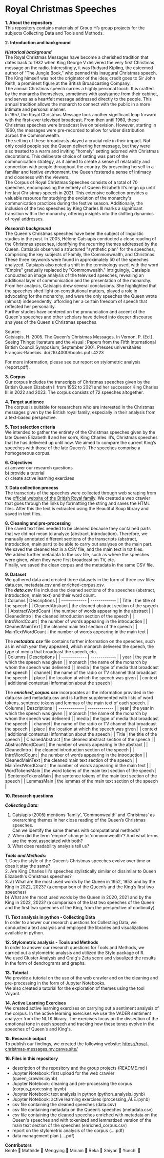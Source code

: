 # Royal Christmas Speeches <br>

**1. About the repository**<br>
This repository contains materials of Group H’s group projects for the subjects Collecting Data and Tools and Methods.

**2. Introduction and background**<br>

***Historical background*** <br>
The Royal Christmas Messages have become a cherished tradition that dates back to 1932 when King George V delivered the very first Christmas message on the radio. Interestingly, it was Rudyard Kipling, the esteemed author of "The Jungle Book," who penned this inaugural Christmas speech. The King himself was not the originator of the idea; credit goes to Sir John Reith, a prominent figure at the British Broadcasting Company.<br>
The annual Christmas speech carries a highly personal touch. It is crafted by the monarchs themselves, sometimes with assistance from their cabinet, and serves as a heartfelt message addressed directly to the people. This annual tradition allows the monarch to connect with the public in a more intimate and personal manner.<br> 
In 1957, the Royal Christmas Message took another significant leap forward with the first-ever televised broadcast. From then until 1960, these Christmas speeches were broadcast live on television. However, starting in 1960, the messages were pre-recorded to allow for wider distribution across the Commonwealth. <br> 
The setting of these broadcasts played a crucial role in their impact. Not only could people see the Queen delivering her message, but they were also treated to a warm and inviting "homely" setting adorned with Christmas decorations. This deliberate choice of setting was part of the communication strategy, as it aimed to create a sense of relatability and connection with people throughout the country. By presenting herself in a familiar and festive environment, the Queen fostered a sense of intimacy and closeness with the viewers. <br>
The Corpus of Royal Christmas Speeches consists of a total of 70 speeches, encompassing the entirety of Queen Elizabeth II's reign up until her last Christmas speech in 2021. This extensive collection provides a valuable resource for studying the evolution of the monarchy's communication practices during the festive season. Additionally, the inclusion of the two speeches by King Charles III marks a significant transition within the monarchy, offering insights into the shifting dynamics of royal addresses. <br>

***Research background***<br>
The Queen's Christmas speeches have been the subject of linguistic studies in the past. In 2005, Hélène Catsiapis conducted a close reading of the Christmas speeches, identifying the recurring themes addressed by the Queen. Catsiapis observed a structured "synthetic plan" for the speeches, comprising the key subjects of Family, the Commonwealth, and Christmas. These three keywords were found in approximately 50 of the speeches analyzed. Catsiapis also noted a shift in the terminology used, with the word "Empire" gradually replaced by "Commonwealth." Intriguingly, Catsiapis conducted an image analysis of the televised speeches, revealing an additional layer of communication and the presentation of the monarchy. From her analysis, Catsiapis drew several conclusions. She highlighted that the speeches shed light on constitutional matters, played a role in advocating for the monarchy, and were the only speeches the Queen wrote (almost) independently, affording her a certain freedom of speech that reflected her personality. <br>
Further studies have centered on the pronunciation and accent of the Queen's speeches and other scholars have delved into deeper discourse analyses of the Queen's Christmas speeches.<br>

Source:<br>
Catsiapis, H. 2005. The Queen's Christmas Messages. In Vernon, P. (Ed.), Seeing Things: literature and the visual : Papers from the Fifth International British Council Symposium, September 2001. Presses universitaires François-Rabelais. doi :10.4000/books.pufr.4223

For more information, please see our report on stylometric analysis (report.pdf).

**3. Corpus**<br>
Our corpus includes the transcripts of Christmas speeches given by the British Queen Elizabeth II from 1952 to 2021 and her successor King Charles III in 2022 and 2023. The corpus consists of 72 speeches altogether.

**4. Target audience**<br>
The corpus is suitable for researchers who are interested in the Christmas messages given by the British royal family, especially in their analysis from a text-based perspective.

**5. Text selection criteria**<br>
We intended to gather the entirety of the Christmas speeches given by the late Queen Elizabeth II and her son’s, King Charles III’s, Christmas speeches that he has delivered up until now. We aimed to compare the current King’s speeches with those of the late Queen’s. The speeches comprise a homogeneous corpus.

**6. Objectives**<br>
a) answer our research questions<br>
b) provide a tutorial<br>
c) create active learning exercises<br>

**7. Data collection process**<br>
The transcripts of the speeches were collected through web scraping from the [official website of the British Royal family](https://www.royal.uk/the-christmas-broadcast). We created a web crawler that goes through the links by formatting the string and saves the HTML files. After this the text is extracted using the Beautiful Soup library and saved in text files.

**8. Cleaning and pre-processing**<br>
The saved text files needed to be cleaned because they contained parts that we did not mean to analyze (abstract, introduction). Therefore, we manually annotated different sections of the transcripts (abstract, introduction, main part) to be able to carry out analyses on the main part. We saved the cleaned text in a CSV file, and the main text in txt files.<br>
We added further metadata to the csv file, such as where the speeches were given, when they were first broadcast on TV, etc.<br>
Finally, we saved the clean corpus and the metadata in the same CSV file.

**9. Dataset**<br>
We gathered data and created three datasets in the form of three csv files: data.csv, metadata.csv and enriched-corpus.csv.<br>
The ***data.csv*** file includes the cleaned sections of the speeches (abstract, introduction, main text) and their word count.<br>
| Columns | Descriptions |
| ------------- | ------------- |
| Title | the title of the speech |
| CleanedAbstract | the cleaned abstract section of the speech |
| AbstractWordCount | the number of words appearing in the abstract |
| CleanedIntro | the cleaned introduction section of the speech |
| IntroWordCount | the number of words appearing in the introduction |
| CleanedMainText | the cleaned main text section of the speech |
| MainTextWordCount | the number of words appearing in the main text |

The ***metadata.csv*** file contains further information on the speeches, such as in which year they appeared, which monarch delivered the speech, the type of media that broadcast the speech, etc.<br>
| Columns | Descriptions |
| ------------- | ------------- |
| year | the year in which the speech was given |
| monarch | the name of the monarch by whom the speech was delivered |
| media | the type of media that broadcast the speech |
| channel | the name of the radio or TV channel that broadcast the speech |
| place | the location at which the speech was given |
| context | additional contextual information about the speech |

The ***enriched_corpus.csv*** incorporates all the information provided in the data.csv and metadata.csv and is further supplemented with lists of word tokens, sentence tokens and lemmas of the main text of each speech.
| Columns | Descriptions |
| ------------- | ------------- |
| year | the year in which the speech was given |
| monarch | the name of the monarch by whom the speech was delivered |
| media | the type of media that broadcast the speech |
| channel | the name of the radio or TV channel that broadcast the speech |
| place | the location at which the speech was given |
| context | additional contextual information about the speech |
| Title | the title of the speech |
| CleanedAbstract | the cleaned abstract section of the speech |
| AbstractWordCount | the number of words appearing in the abstract |
| CleanedIntro | the cleaned introduction section of the speech |
| IntroWordCount | the number of words appearing in the introduction |
| CleanedMainText | the cleaned main text section of the speech |
| MainTextWordCount | the number of words appearing in the main text |
| WordTokensMain | the word tokens of the main text section of the speech |
| SentenceTokensMain | the sentence tokens of the main text section of the speech |
| LemmasMain | the lemmas of the main text section of the speech |

**10. Research questions**<br>

***Collecting Data:***<br>
1. Catsiapis (2005) mentions ‘family’, ’Commonwealth’ and ’Christmas’ as overarching themes in her close reading of the Queen’s Christmas speeches.<br>Can we identify the same themes with computational methods?
2. When did the term 'empire' change to 'commonwealth'? And what terms are the most associated with both?
3. What does readability analysis tell us?

***Tools and Methods:***<br>1. Does the style of the Queen’s Christmas speeches evolve over time or does it stay the same? <br>
2. Are King Charles III's speeches stylistically similar or dissimilar to Queen Elizabeth's Christmas speeches? <br>
3. a) What are the most used words by the Queen in 1952, 1953 and by the King in 2022, 2023? (a comparison of the Queen’s and the King’s first two speeches) <br>
b) What are the most used words by the Queen in 2020, 2021 and by the King in 2022, 2023? (a comparison of the last two speeches of the Queen and the first two speeches of the King, from the perspective of continuity)

**11. Text analysis in python - Collecting Data**<br>
In order to answer our research questions for Collecting Data, we conducted a text analysis and employed the libraries and visualizations available in python.<br>

**12. Stylometric analysis - Tools and Methods**<br>
In order to answer our research questions for Tools and Methods, we carried out a stylometric analysis and utilized the Stylo package of R.<br>
We used Cluster Analysis and Craig's Zeta score and visualized the results in the form of dendrograms and graphs.

**13. Tutorial**<br>
We provide a tutorial on the use of the web crawler and on the cleaning and pre-processing in the form of Jupyter Notebooks.<br>
We also created a tutorial for the exploration of themes using the tool Voyant.

**14. Active Learning Exercises**<br>
We created active learning exercises on carrying out a sentiment analysis of the corpus. In the active learning exercises we use the VADER sentiment analyzer from the NLTK library. The exercises focus on the dissection of the emotional tone in each speech and tracking how these tones evolve in the speeches of Queen's and King's.

**15. Research output**<br>
To publish our findings, we created the following website: https://royal-christmas-messages.my.canva.site/

**16. Files in this repository**<br>
- description of the repository and the group projects (README.md )
- Jupyter Notebook: first upload for the web crawler (queen_crawler.ipynb)
- Jupyter Notebook: cleaning and pre-processing the corpus (corpus_processing.ipynb)
- Jupyter Notebook: text analysis in python (python_analysis.ipynb)
- Jupyter Notebook: active learning exercises (processing_ALE.ipynb)
- csv file containing the cleaned speeches (data.csv)
- csv file containing metadata on the Queen’s speeches (metadata.csv)
- csv file containing the cleaned speeches enriched with metadata on the Queen's speeches and with tokenized and lemmatized version of the main text section of the speeches (enriched_corpus.csv)
- report on the stylometric analysis of the corpus (….pdf)
- data management plan (….pdf)

**Contributors**<br>
Bente :rose:  Mathilde :sunflower: Mengying :leaves: Miriam :maple_leaf: Reka :evergreen_tree: Shiyan :herb: Yunchi :volcano:
